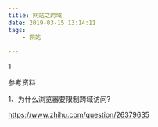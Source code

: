 ```yaml
---
title: 网站之跨域
date: 2019-03-15 13:14:11
tags:
	- 网站

---
```




1



参考资料

1、为什么浏览器要限制跨域访问?

https://www.zhihu.com/question/26379635



